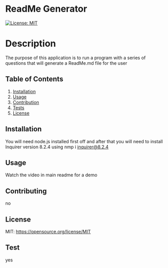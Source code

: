 
  
  # ReadMe Generator

  [![License: MIT](https://img.shields.io/badge/License-MIT-yellow.svg)](https://opensource.org/licenses/MIT)
  
  # Description
  The purpose of this application is to run a program with a series of questions that will generate a ReadMe.md file for the user

  ## Table of Contents
  1. [Installation](#installation)
  2. [Usage](#usage)
  3. [Contribution](#contributing)
  4. [Tests](#tests)
  5. [License](#license)

  ## Installation 
  You will need node.js installed first off and after that you will need to install Inquirer version 8.2.4 using nmp i inquirer@8.2.4
  
  ## Usage 
  Watch the video in main readme for a demo

  ## Contributing 
  no

  ## License 

  MIT: https://opensource.org/license/MIT

  ## Test
  yes
  
  
